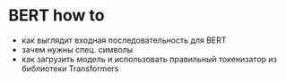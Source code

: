 # BERT how to

- как выглядит входная последовательность для BERT
- зачем нужны спец. символы
- как загрузить модель и использовать правильный токенизатор из библиотеки Transformers